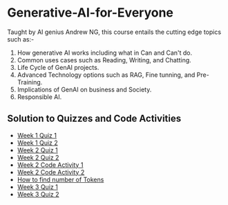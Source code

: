 # Generative-AI-for-Everyone

Taught by AI genius Andrew NG, this course entails the cutting edge topics such as:-
1. How generative AI works including what in Can and Can't do. 
2. Common uses cases such as Reading, Writing, and Chatting.
3. Life Cycle of GenAI projects.
4. Advanced Technology options such as RAG, Fine tunning, and Pre-Training. 
5. Implications of GenAI on business and Society.
6. Responsible AI.


## Solution to Quizzes and Code Activities 
* [Week 1 Quiz 1](https://github.com/Rabbia-Hassan/Generative-AI-for-Everyone/blob/master/Week%201/Week%201%20Quiz%201%20What%20is%20Generative%20AI.pdf)
* [Week 1 Quiz 2](https://github.com/Rabbia-Hassan/Generative-AI-for-Everyone/blob/master/Week%201/Week%201%20Quiz%202%20Generative%20AI%20applications.pdf)
* [Week 2 Quiz 1](https://github.com/Rabbia-Hassan/Generative-AI-for-Everyone/blob/master/Week%202/Week%202%20Quiz%201%20Software%20Applications.pdf)
* [Week 2 Quiz 2](https://github.com/Rabbia-Hassan/Generative-AI-for-Everyone/blob/master/Week%202/Week%202%20Quiz%202%20Advanced%20technologies%20Beyond%20prompting.pdf)
* [Week 2 Code Activity 1](https://github.com/Rabbia-Hassan/Generative-AI-for-Everyone/blob/master/Week%202/GENAI4E_Activity%201.ipynb)
* [Week 2 Code Activity 2](https://github.com/Rabbia-Hassan/Generative-AI-for-Everyone/blob/master/Week%202/GENAI4E_Activity2.ipynb)
* [How to find number of Tokens](https://github.com/Rabbia-Hassan/Generative-AI-for-Everyone/blob/master/how%20to%20find%20number%20of%20tokens.PNG)
* [Week 3 Quiz 1](https://github.com/Rabbia-Hassan/Generative-AI-for-Everyone/blob/master/Week%203/Week%203%20Quiz%201%20Generative%20AI%20and%20business.pdf)
* [Week 3 Quiz 2](https://github.com/Rabbia-Hassan/Generative-AI-for-Everyone/blob/master/Week%203/Week%203%20Quiz%202%20Generative%20AI%20and%20society.pdf)

